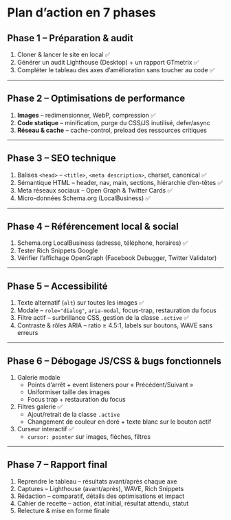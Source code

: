 # Plan d’action en 7 phases

## Phase 1 – Préparation & audit 
1. Cloner & lancer le site en local  ✅
2. Générer un audit Lighthouse (Desktop) + un rapport GTmetrix  ✅
3. Compléter le tableau des axes d’amélioration sans toucher au code  ✅

---

## Phase 2 – Optimisations de performance
1. **Images** – redimensionner, WebP, compression  ✅
2. **Code statique** – minification, purge du CSS/JS inutilisé, defer/async  
3. **Réseau & cache** – cache-control, preload des ressources critiques  

---

## Phase 3 – SEO technique 
1. Balises `<head>` – `<title>`, `<meta description>`, charset, canonical  ✅
2. Sémantique HTML – header, nav, main, sections, hiérarchie d’en-têtes  ✅
3. Meta réseaux sociaux – Open Graph & Twitter Cards  ✅
4. Micro-données Schema.org (LocalBusiness)  ✅

---

## Phase 4 – Référencement local & social
1. Schema.org LocalBusiness (adresse, téléphone, horaires)  ✅
2. Tester Rich Snippets Google  
3. Vérifier l’affichage OpenGraph (Facebook Debugger, Twitter Validator)  

---

## Phase 5 – Accessibilité
1. Texte alternatif (`alt`) sur toutes les images  ✅
2. Modale – `role="dialog"`, `aria-modal`, focus-trap, restauration du focus  
3. Filtre actif – surbrillance CSS, gestion de la classe `.active`  ✅
4. Contraste & rôles ARIA – ratio ≥ 4.5:1, labels sur boutons, WAVE sans erreurs  

---

## Phase 6 – Débogage JS/CSS & bugs fonctionnels
1. Galerie modale  
   - Points d’arrêt + event listeners pour « Précédent/Suivant »  
   - Uniformiser taille des images  
   - Focus trap + restauration du focus  
2. Filtres galerie  ✅  
   - Ajout/retrait de la classe `.active`  
   - Changement de couleur en doré + texte blanc sur le bouton actif  
3. Curseur interactif  ✅ 
   - `cursor: pointer` sur images, flèches, filtres  

---

## Phase 7 – Rapport final
1. Reprendre le tableau – résultats avant/après chaque axe  
2. Captures – Lighthouse (avant/après), WAVE, Rich Snippets  
3. Rédaction – comparatif, détails des optimisations et impact  
4. Cahier de recette – action, état initial, résultat attendu, statut  
5. Relecture & mise en forme finale  